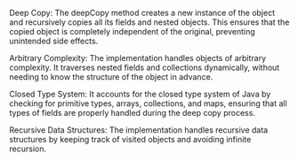 Deep Copy: The deepCopy method creates a new instance of the object and recursively copies all its fields and nested objects.
This ensures that the copied object is completely independent of the original, preventing unintended side effects.

Arbitrary Complexity: The implementation handles objects of arbitrary complexity. It traverses nested fields and collections dynamically,
without needing to know the structure of the object in advance.

Closed Type System: It accounts for the closed type system of Java by checking for primitive types, arrays, collections, 
and maps, ensuring that all types of fields are properly handled during the deep copy process.

Recursive Data Structures: The implementation handles recursive data structures by keeping track of visited objects and avoiding infinite recursion.
